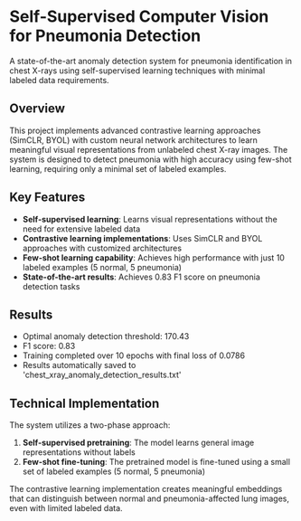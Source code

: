 # Self-Supervised Computer Vision for Pneumonia Detection

A state-of-the-art anomaly detection system for pneumonia identification in chest X-rays using self-supervised learning techniques with minimal labeled data requirements.

## Overview

This project implements advanced contrastive learning approaches (SimCLR, BYOL) with custom neural network architectures to learn meaningful visual representations from unlabeled chest X-ray images. The system is designed to detect pneumonia with high accuracy using few-shot learning, requiring only a minimal set of labeled examples.

## Key Features

- **Self-supervised learning**: Learns visual representations without the need for extensive labeled data
- **Contrastive learning implementations**: Uses SimCLR and BYOL approaches with customized architectures
- **Few-shot learning capability**: Achieves high performance with just 10 labeled examples (5 normal, 5 pneumonia)
- **State-of-the-art results**: Achieves 0.83 F1 score on pneumonia detection tasks

## Results

- Optimal anomaly detection threshold: 170.43
- F1 score: 0.83
- Training completed over 10 epochs with final loss of 0.0786
- Results automatically saved to 'chest_xray_anomaly_detection_results.txt'

## Technical Implementation

The system utilizes a two-phase approach:
1. **Self-supervised pretraining**: The model learns general image representations without labels
2. **Few-shot fine-tuning**: The pretrained model is fine-tuned using a small set of labeled examples (5 normal, 5 pneumonia)

The contrastive learning implementation creates meaningful embeddings that can distinguish between normal and pneumonia-affected lung images, even with limited labeled data.

